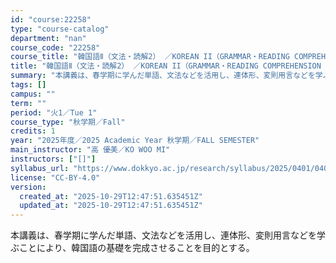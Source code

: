 ```yaml
---
id: "course:22258"
type: "course-catalog"
department: "nan"
course_code: "22258"
course_title: "韓国語Ⅱ（文法・読解2） ／KOREAN II（GRAMMAR・READING COMPREHENSION 2)"
title: "韓国語Ⅱ（文法・読解2） ／KOREAN II（GRAMMAR・READING COMPREHENSION 2)"
summary: "本講義は、春学期に学んだ単語、文法などを活用し、連体形、変則用言などを学ぶことにより、韓国語の基礎を完成させることを目的とする。"
tags: []
campus: ""
term: ""
period: "火1／Tue 1"
course_type: "秋学期／Fall"
credits: 1
year: "2025年度／2025 Academic Year 秋学期／FALL SEMESTER"
main_instructor: "高 優美／KO WOO MI"
instructors: ["[]"]
syllabus_url: "https://www.dokkyo.ac.jp/research/syllabus/2025/0401/0401_22258_ja_JP.html"
license: "CC-BY-4.0"
version:
  created_at: "2025-10-29T12:47:51.635451Z"
  updated_at: "2025-10-29T12:47:51.635451Z"
---
```

本講義は、春学期に学んだ単語、文法などを活用し、連体形、変則用言などを学ぶことにより、韓国語の基礎を完成させることを目的とする。
